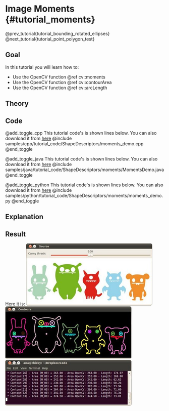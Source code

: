 Image Moments {#tutorial_moments}
=============

@prev_tutorial{tutorial_bounding_rotated_ellipses}
@next_tutorial{tutorial_point_polygon_test}

Goal
----

In this tutorial you will learn how to:

-   Use the OpenCV function @ref cv::moments
-   Use the OpenCV function @ref cv::contourArea
-   Use the OpenCV function @ref cv::arcLength

Theory
------

Code
----

@add_toggle_cpp
This tutorial code's is shown lines below. You can also download it from
[here](https://github.com/opencv/opencv/tree/3.4/samples/cpp/tutorial_code/ShapeDescriptors/moments_demo.cpp)
@include samples/cpp/tutorial_code/ShapeDescriptors/moments_demo.cpp
@end_toggle

@add_toggle_java
This tutorial code's is shown lines below. You can also download it from
[here](https://github.com/opencv/opencv/tree/3.4/samples/java/tutorial_code/ShapeDescriptors/moments/MomentsDemo.java)
@include samples/java/tutorial_code/ShapeDescriptors/moments/MomentsDemo.java
@end_toggle

@add_toggle_python
This tutorial code's is shown lines below. You can also download it from
[here](https://github.com/opencv/opencv/tree/3.4/samples/python/tutorial_code/ShapeDescriptors/moments/moments_demo.py)
@include samples/python/tutorial_code/ShapeDescriptors/moments/moments_demo.py
@end_toggle

Explanation
-----------

Result
------

Here it is:
![](images/Moments_Source_Image.jpg)
![](images/Moments_Result1.jpg)
![](images/Moments_Result2.jpg)
